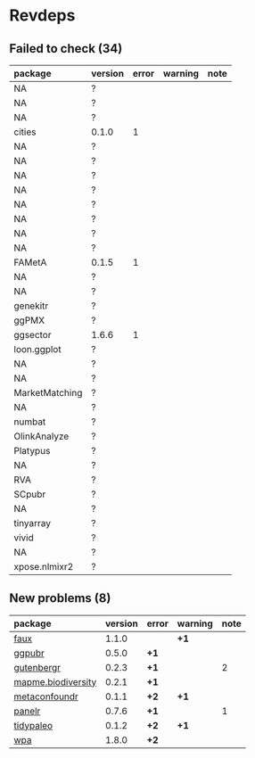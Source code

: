 # Revdeps

## Failed to check (34)

|package        |version |error |warning |note |
|:--------------|:-------|:-----|:-------|:----|
|NA             |?       |      |        |     |
|NA             |?       |      |        |     |
|NA             |?       |      |        |     |
|cities         |0.1.0   |1     |        |     |
|NA             |?       |      |        |     |
|NA             |?       |      |        |     |
|NA             |?       |      |        |     |
|NA             |?       |      |        |     |
|NA             |?       |      |        |     |
|NA             |?       |      |        |     |
|NA             |?       |      |        |     |
|NA             |?       |      |        |     |
|FAMetA         |0.1.5   |1     |        |     |
|NA             |?       |      |        |     |
|NA             |?       |      |        |     |
|genekitr       |?       |      |        |     |
|ggPMX          |?       |      |        |     |
|ggsector       |1.6.6   |1     |        |     |
|loon.ggplot    |?       |      |        |     |
|NA             |?       |      |        |     |
|NA             |?       |      |        |     |
|MarketMatching |?       |      |        |     |
|NA             |?       |      |        |     |
|numbat         |?       |      |        |     |
|OlinkAnalyze   |?       |      |        |     |
|Platypus       |?       |      |        |     |
|NA             |?       |      |        |     |
|RVA            |?       |      |        |     |
|SCpubr         |?       |      |        |     |
|NA             |?       |      |        |     |
|tinyarray      |?       |      |        |     |
|vivid          |?       |      |        |     |
|NA             |?       |      |        |     |
|xpose.nlmixr2  |?       |      |        |     |

## New problems (8)

|package            |version |error  |warning |note |
|:------------------|:-------|:------|:-------|:----|
|[faux](problems.md#faux)|1.1.0   |       |__+1__  |     |
|[ggpubr](problems.md#ggpubr)|0.5.0   |__+1__ |        |     |
|[gutenbergr](problems.md#gutenbergr)|0.2.3   |__+1__ |        |2    |
|[mapme.biodiversity](problems.md#mapmebiodiversity)|0.2.1   |__+1__ |        |     |
|[metaconfoundr](problems.md#metaconfoundr)|0.1.1   |__+2__ |__+1__  |     |
|[panelr](problems.md#panelr)|0.7.6   |__+1__ |        |1    |
|[tidypaleo](problems.md#tidypaleo)|0.1.2   |__+2__ |__+1__  |     |
|[wpa](problems.md#wpa)|1.8.0   |__+2__ |        |     |

